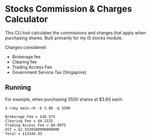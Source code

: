 # Stocks Commission & Charges Calculator
This CLI tool calculates the commissions and charges that apply when purchasing shares. Built primarily for my IS stocks module.

Charges considered:
- Brokerage fee
- Clearing fee
- Trading Access Fee
- Government Service Tax (Singapore)

## Running
For example, when purchasing 3500 shares at $3.80 each:
```shell
$ ruby main.rb -b 3.80 -q 3500

Brokerage Fee = $36.575
Clearing Fee = $4.3225
Trading Access Fee = $0.9975
GST = $2.9326500000000006
Total = $13344.83
```